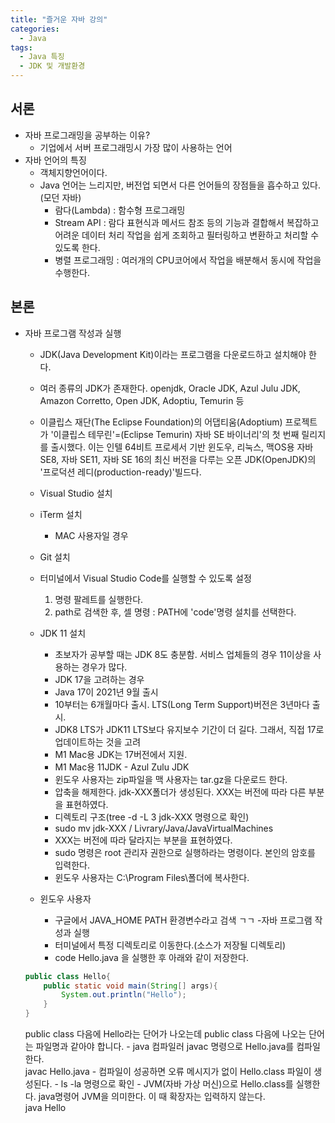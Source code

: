 ```yaml
---
title: "즐거운 자바 강의"
categories:
  - Java 
tags:
  - Java 특징 
  - JDK 및 개발환경 
---
```

## 서론 
- 자바 프로그래밍을 공부하는 이유? 
    - 기업에서 서버 프로그래밍시 가장 많이 사용하는 언어 
- 자바 언어의 특징
    - 객체지향언어이다. 
    - Java 언어는 느리지만, 버전업 되면서 다른 언어들의 장점들을 흡수하고 있다.(모던 자바)
        - 람다(Lambda) : 함수형 프로그래밍
        - Stream API : 람다 표현식과 메서드 참조 등의 기능과 결합해서 복잡하고 어려운 데이터 처리 작업을 쉽게 조회하고 필터링하고 변환하고 처리할 수 있도록 한다.
        - 병렬 프로그래밍 : 여러개의 CPU코어에서 작업을 배분해서 동시에 작업을 수행한다.  

## 본론 
- 자바 프로그램 작성과 실행 
    - JDK(Java Development Kit)이라는 프로그램을 다운로드하고 설치해야 한다. 
    - 여러 종류의 JDK가 존재한다. openjdk, Oracle JDK, Azul Julu JDK, Amazon Corretto, Open JDK, Adoptiu, Temurin 등 
    - 이클립스 재단(The Eclipse Foundation)의 어댑티움(Adoptium) 프로젝트가 '이클립스 테무린'=(Eclipse Temurin) 자바 SE 바이너리'의 첫 번째 릴리지를 출시했다. 이는 인텔 64비트 프로세서 기반 윈도우, 리눅스, 맥OS용 자바 SE8, 자바 SE11, 자바 SE 16의 최신 버전을 다루는 오픈 JDK(OpenJDK)의 '프로덕션 레디(production-ready)'빌드다.
    - Visual Studio 설치 
    - iTerm 설치 
        - MAC 사용자일 경우
    - Git 설치 
    - 터미널에서 Visual Studio Code를 실행할 수 있도록 설정 
        1. 명령 팔레트를 실행한다.
        2. path로 검색한 후, 셀 명령 : PATH에 'code'명령 설치를 선택한다. 

    - JDK 11 설치
        - 초보자가 공부할 때는 JDK 8도 충분함. 서비스 업체들의 경우 11이상을 사용하는 경우가 많다. 
        - JDK 17을 고려하는 경우  
        - Java 17이 2021년 9월 출시  
        - 10부터는 6개월마다 출시. LTS(Long Term Support)버전은 3년마다 출시.  
        - JDK8 LTS가 JDK11 LTS보다 유지보수 기간이 더 길다. 그래서, 직접 17로 업데이트하는 것을 고려 
        - M1 Mac용 JDK는 17버전에서 지원.
        - M1 Mac용 11JDK - Azul Zulu JDK 
        - 윈도우 사용자는 zip파일을 맥 사용자는 tar.gz을 다운로드 한다.
        - 압축을 해제한다. jdk-XXX폴더가 생성된다. XXX는 버전에 따라 다른 부분을 표현하였다.
        - 디렉토리 구조(tree -d -L 3 jdk-XXX 명령으로 확인)
        - sudo mv jdk-XXX / Livrary/Java/JavaVirtualMachines
        - XXX는 버전에 따라 달라지는 부분을 표현하였다. 
        - sudo 명령은 root 관리자 권한으로 실행하라는 명령이다. 본인의 암호를 입력한다.
        - 윈도우 사용자는 C:\\Program Files\폴더에 복사한다. 
    - 윈도우 사용자 
        - 구글에서 JAVA_HOME PATH 환경변수라고 검색 ㄱㄱ 
    -자바 프로그램 작성과 실행 
        - 터미널에서 특정 디렉토리로 이동한다.(소스가 저장될 디렉토리)
        - code Hello.java 을 실행한 후 아래와 같이 저장한다. 
    ```java
    public class Hello{
        public static void main(String[] args){
            System.out.println("Hello");
        }
    }
    ```
    public class 다음에 Hello라는 단어가 나오는데 public class 다음에 나오는 단어는 파일명과 같아야 합니다. 
        - java 컴파일러 javac 명령으로 Hello.java를 컴파일 한다.  
        javac Hello.java 
        - 컴파일이 성공하면 오류 메시지가 없이 Hello.class 파일이 생성된다.
        - ls -la 명령으로 확인 
        - JVM(자바 가상 머신)으로 Hello.class를 실행한다. java명령어 JVM을 의미한다. 이 때 확장자는 입력하지 않는다.  
        java Hello 